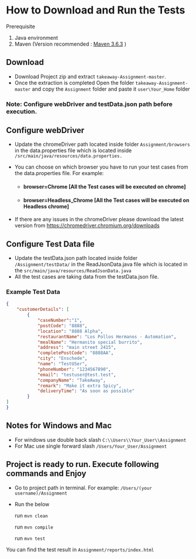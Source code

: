 # How to Download and Run the Tests

Prerequisite

1. Java environment
2. Maven (Version recommended : [Maven 3.6.3](https://maven.apache.org/download.cgi) )

## Download

* Download Project zip and extract `takeaway-Assignment-master`.
* Once the extraction is completed Open the folder `takeaway-Assignment-master` and copy the `Assignment` folder and paste it `user\Your_Home` folder


### Note: Configure webDriver and testData.json path before execution.

## Configure webDriver

* Update the chromeDriver path located inside folder `Assignment/browsers` in the data.properties file which is located inside 
  `/src/main/java/resources/data.properties.`


* You can choose on which browser you have to run your test cases from the data.properties file.
 For example: 
    *  #### browser=Chrome          [All the Test cases will be executed on chrome]
    *  #### browser=Headless_Chrome [All the Test cases will be executed on Headless chrome]
 
* If there are any issues in the chromeDriver please download the latest version from https://chromedriver.chromium.org/downloads


## Configure Test Data file

 * Update the testData.json path located inside folder `/Assignment/testData/` in the ReadJsonData.java file which is located in the 
      `src/main/java/resources/ReadJsonData.java`
 * All the test cases are taking data from the testData.json file.  

### Example Test Data
```json
{
	"customerDetails": [
		{
		    "caseNumber":"1",
			"postCode": "8888",
			"location": "8888 Alpha",
			"restaurantName": "Los Pollos Hermanos - Automation",
			"mealName": "Hermanito special burrito",
			"address": "main street 2415",
			"completePostCode": "8888AA",
			"city": "Enschede",
			"name": "TestUSer",
			"phoneNumber": "1234567890",
			"email": "testuser@test.test",
			"companyName": "TakeAway",
			"remark": "Make it extra Spicy",
			"deliveryTime": "As soon as possible"
		}
]
}

```

## Notes for Windows and Mac

* For windows use double back slash `C:\\Users\\Your_User\\Assignment`
* For Mac use single forward slash `/Users/Your_User/Assignment`

## Project is ready to run. Execute following commands and Enjoy
 * Go to project path in terminal. For example: `/Users/(your username)/Assignment`
* Run the below

  run `mvn clean`

  run `mvn compile`

  run `mvn test`


You can find the test result in `Assignment/reports/index.html`


